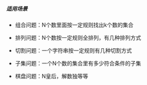 ##### 适用场景
- 组合问题：N个数里面按一定规则找出k个数的集合 
  
- 排列问题：N个数按一定规则全排列，有几种排列方式
- 切割问题：一个字符串按一定规则有几种切割方式
- 子集问题：一个N个数的集合里有多少符合条件的子集
 - 棋盘问题：N皇后，解数独等等
